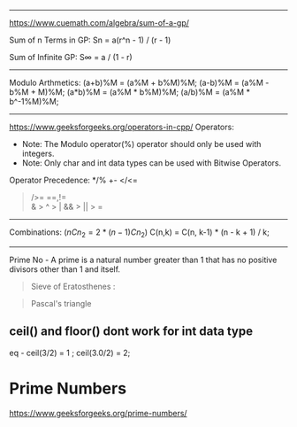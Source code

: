 *****
https://www.cuemath.com/algebra/sum-of-a-gp/

Sum of n Terms in GP:
Sn = a(r^n - 1) / (r - 1)

Sum of Infinite GP: 
S∞ = a / (1 - r)


*****
Modulo Arthmetics: 
(a+b)%M = (a%M + b%M)%M;
(a-b)%M = (a%M - b%M + M)%M;
(a*b)%M = (a%M * b%M)%M;
(a/b)%M = (a%M * b^-1%M)%M;


*****
https://www.geeksforgeeks.org/operators-in-cpp/
Operators:
- Note: The Modulo operator(%) operator should only be used with integers.
- Note: Only char and int data types  can be used with Bitwise Operators.

Operator Precedence:
*/% 
+-
</<=
>/>=
==,!=  
& > ^ > |
&& > || > =
*****
Combinations:
$(nCn_2= 2*(n-1)Cn_2)$
C(n,k) = C(n, k-1) * (n - k + 1) / k;
*****
Prime No - A prime is a natural number greater than 1 that has no positive divisors other than 1 and itself.
> Sieve of Eratosthenes :

> Pascal's triangle

## ceil() and floor() dont work for int data type 
eq - ceil(3/2) = 1 ; ceil(3.0/2) = 2; 

# Prime Numbers
https://www.geeksforgeeks.org/prime-numbers/